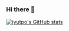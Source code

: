 ### Hi there 👋

[![iyutpo's GitHub stats](https://github-readme-stats.vercel.app/api?username=iyutpo&show_icons=true&theme=one_dark_pro)](https://github.com/iyutpo/github-readme-stats)

<!--
**iyutpo/iyutpo** is a ✨ _special_ ✨ repository because its `README.md` (this file) appears on your GitHub profile.

Here are some ideas to get you started:

- 🔭 I’m currently working on ...
- 🌱 I’m currently learning ...
- 👯 I’m looking to collaborate on ...
- 🤔 I’m looking for help with ...
- 💬 Ask me about ...
- 📫 How to reach me: ...
- 😄 Pronouns: ...
- ⚡ Fun fact: ...
-->
